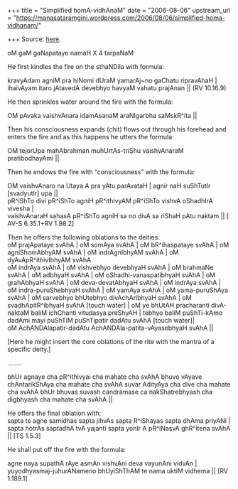 +++
title = "Simplified homA-vidhAnaM"
date = "2006-08-06"
upstream_url = "https://manasataramgini.wordpress.com/2006/08/06/simplified-homa-vidhanam/"

+++
Source: [here](https://manasataramgini.wordpress.com/2006/08/06/simplified-homa-vidhanam/).

oM gaM gaNapataye namaH X 4 tarpaNaM

He first kindles the fire on the sthaNDila with formula:

kravyAdam agniM pra hiNomi dUraM yamarAj\~no gaChatu ripravAhaH \|  
ihaivAyam itaro jAtavedA devebhyo havyaM vahatu prajAnan \|\| (RV 10.16.9)

He then sprinkles water around the fire with the formula:

OM pAvaka vaishvAnara idamAsanaM araNIgarbha saMskR^ita \|\|

Then his consciousness expands (chit) flows out through his forehead and enters the fire and as this happens he utters the formula:

OM tejorUpa mahAbrahman muhUrtAs-triShu vaishvAnaraM pratibodhayAmi \|\|

Then he endows the fire with “consciousness” with the formula:

OM vaishvAnaro na Utaya A pra yAtu parAvataH \| agnir naH suShTutIr \[svadyutIr\] upa \|\|  
pR^iShTo divi pR^iShTo agniH pR^ithivyAM pR^iShTo vishvA oShadhIrA vivesha \|  
vaishvAnaraH sahasA pR^iShTo agniH sa no divA sa riShaH pAtu naktam \|\| \[ AV-S 6.35.1+RV 1.98.2\]

Then he offers the following oblations to the deities:  
oM prajApataye svAhA \| oM somAya svAhA \| oM bR^ihaspataye svAhA \| oM agniShomAbhyAM svAhA \| oM indrAgnIbhyAM svAhA \| oM dyAvApR^ithivIbhyAM svAhA  
oM indrAya svAhA \| oM vishvebhyo devebhyaH svAhA \| oM brahmaNe svAhA \| oM adbhyaH svAhA \| oM oShadhi-vanaspatibhyaH svAhA \| oM grahAbhyaH svAhA \| oM deva-devatAbhyaH svAhA \| oM indrAya svAhA \| oM indra-puruShebhyaH svAhA \| oM yamAya svAhA \| oM yama-puruShAya svAhA \| oM sarvebhyo bhUtebhyo divAchAribhyaH svAhA \| oM svadhApitR^ibhyaH svAhA \[touch water\] \| oM ye bhUtAH pracharanti divA-naktaM baliM ichChanti vitudasya preShyAH \| tebhyo baliM puShTi-kAmo dadAmi mayi puShTiM puShTipatir dadAtu svAhA \[touch water\]\|  
oM AchANDAlapatir-dadAtu AchANDAla-patita-vAyasebhyaH svAhA \|\|

\[Here he might insert the core oblations of the rite with the mantra of a specific deity.\]

……..

bhUr agnaye cha pR^ithivyai cha mahate cha svAhA bhuvo vAyave chAntarikShAya cha mahate cha svAhA suvar AdityAya cha dive cha mahate cha svAhA bhUr bhuvas suvash candramase ca nakShatrebhyash cha digbhyash cha mahate cha svAhA \|\|

He offers the final oblation with:  
sapta te agne samidhas sapta jihvAs sapta R^iShayas sapta dhAma priyANi \|  
sapta hotrAs saptadhA tvA yajanti sapta yonIr A pR^iNasvA ghR^itena svAhA \|\| \[TS 1.5.3\]

He shall put off the fire with the formula:

agne naya supathA rAye asmAn vishvAni deva vayunAni vidvAn \|  
yuyodhyasmaj-juhurANameno bhUyiShThAM te nama uktiM vidhema \|\| \[RV 1.189.1\]

